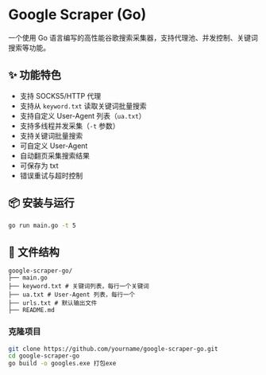 # Google Scraper (Go)

一个使用 Go 语言编写的高性能谷歌搜索采集器，支持代理池、并发控制、关键词搜索等功能。

## ✨ 功能特色

- 支持 SOCKS5/HTTP 代理
- 支持从 `keyword.txt` 读取关键词批量搜索
- 支持自定义 User-Agent 列表（`ua.txt`）
- 支持多线程并发采集（`-t` 参数）
- 支持关键词批量搜索
- 可自定义 User-Agent
- 自动翻页采集搜索结果
- 可保存为 txt
- 错误重试与超时控制

## 📦 安装与运行
```bash
go run main.go -t 5
```
## 📂 文件结构
 ```plaintext
google-scraper-go/
├── main.go
├── keyword.txt # 关键词列表，每行一个关键词
├── ua.txt # User-Agent 列表，每行一个
├── urls.txt # 默认输出文件
├── README.md
```
### 克隆项目
```bash
git clone https://github.com/yourname/google-scraper-go.git
cd google-scraper-go
go build -o googles.exe 打包exe
```
